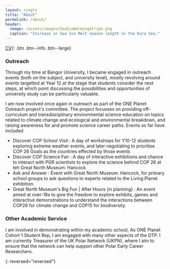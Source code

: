 ```yaml
---
layout: single
title: "About"
permalink: /about/
header:
  image: /assets/images/SeaIceWarmingStripe.png
  caption: "Increase in Sea Ice Melt season length in the Kara Sea."
---
```


[CV][1]{: .btn .btn--info .btn--large}

### Outreach
Through my time at Bangor University, I became engaged in outreach events (both on the subject, and university level), mostly revolving around events targetted at Year 12 at the stage that students consider the next steps, at which point discussing the possibilities and opportunities of university study can be particularly valuable. 

I am now involved once again in outreach as part of the ONE Planet Outreach project's committee. The project focusses on providing off-curriculum and transdisciplinary environmental science education on topics related to climate change and ecological and environmental breakdown, and raising awareness for and promote science career paths. Events so far have included
- Discover COP School Visit : A day of workshops for Y10-12 students exploring extreme weather events, and later negotiating to prioritise COP 26 Goals as the countries effected by those events 
- Discover COP Science Fair : A day of interactive exhibitions and chance to interact with PGR scientists to explore the science behind COP 26 at teh Great North Museum: Hancock
- Ask and Answer : Event with Great North Museum: Hancock, for primary school groups to ask questions to experts related to the Living Planet exhibition. 
- Great North Museum's Big Fun \| After Hours (in planning) : An event aimed at over-18s to give the freedom to explore exhibits, games and interactive demonstrations to understand the interactions between COP26 for climate change and COP15 for biodiversity. 

### Other Academic Service
I am involved in demonstrating within my academic school, 
As ONE Planet Cohort 1 Student Rep, I am engaged with many other aspects of the DTP.
I am currently Treasurer of the UK Polar Network (UKPN), where I aim to ensure that the network can help support other Polar Early Career Researchers.

{: reversed="reversed"}

[1]: /assets/documents/CV.pdf
